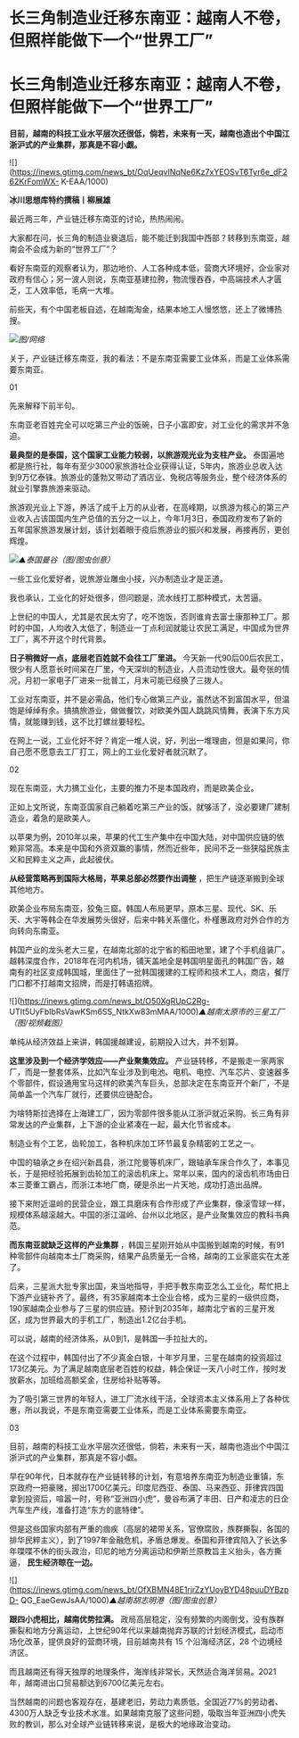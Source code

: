 # 长三角制造业迁移东南亚：越南人不卷，但照样能做下一个“世界工厂”

# 长三角制造业迁移东南亚：越南人不卷，但照样能做下一个“世界工厂”

**目前，越南的科技工业水平层次还很低，倘若，未来有一天，越南也造出个中国江浙沪式的产业集群，那真是不容小觑。**

![](https://inews.gtimg.com/news_bt/OqUeqvINqNe6Kz7xYEOSvT6Tyr6e_dF262KrFomWX-
K-EAA/1000)

**冰川思想库特约撰稿丨柳展雄**

最近两三年，产业链迁移东南亚的讨论，热热闹闹。

大家都在问，长三角的制造业衰退后，能不能迁到我国中西部？转移到东南亚，越南会不会成为新的“世界工厂”？

看好东南亚的观察者认为，那边地价、人工各种成本低，营商大环境好，企业家对政府有信心；另一波人则说，东南亚基建拉胯，物流慢吞吞，中高端技术人才匮乏，工人效率低，毛病一大堆。

前些天，有个中国老板自述，在越南淘金，结果本地工人慢悠悠，还上了微博热搜。

![](https://inews.gtimg.com/news_bt/Ollldj0GcfEHkxvsZRpj_jblMMUHiAKFe5pxeZ7bH2nMwAA/1000)_图/网络_

关于，产业链迁移东南亚，我的看法：不是东南亚需要工业体系，而是工业体系需要东南亚。

01

先来解释下前半句。

东南亚老百姓完全可以吃第三产业的饭碗，日子小富即安，对工业化的需求并不急迫。

**最典型的是泰国，这个国家工业能力较弱，以旅游观光业为支柱产业。**
泰国遍地都是旅行社，每年有至少3000家旅游社企业获得认证，5年内，旅游业总收入达到9万亿泰铢。旅游业的蓬勃又带动了酒店业、免税店等服务业，整个经济体系的就业引擎靠旅游来驱动。

旅游观光业上下游，养活了成千上万的从业者，在高峰期，以旅游为核心的第三产业收入占该国国内生产总值的五分之一以上，今年1月3日，泰国政府发布了新的五年国家旅游发展计划，该计划着眼于疫后旅游业的振兴和发展，再接再厉，更创辉煌。

![](https://inews.gtimg.com/news_bt/OjnbArjhjJFIB3QpVPMAqXJHMiUVWH3dLo4bCfW9LzTdsAA/1000)_▲泰国曼谷（图/图虫创意）_

一些工业化爱好者，说旅游业雕虫小技，兴办制造业才是正道。

我也承认，工业化的好处很多，但问题是，流水线打工那种模式，太苦逼。

上世纪的中国人，尤其是农民太穷了，吃不饱饭，否则谁肯去富士康那种工厂。那时的中国，人均收入太低了，制造业一丁点利润就能让农民工满足，中国成为世界工厂，离不开这个时代背景。

**日子稍微好一点，底层老百姓就不会往工厂里进。**
今天新一代90后00后农民工，很少有人愿意长时间呆在厂里，今天深圳的制造业，人员流动性很大。最夸张的情况，月初一家电子厂进来一批普工，月末可能已经换了三拨人。

工业对东南亚，并不是必需品，他们专心做第三产业，虽然达不到富国水平，但温饱是绰绰有余。搞搞旅游业，做做餐饮，对欧美外国人跳跳风情舞，表演下东方风情，就能赚到钱，这不比打螺丝要轻松。

在网上一说，工业化好不好？肯定一堆人说，好，列出一堆理由，但是如果问，你自己愿不愿意去工厂打工，网上的工业化爱好者就沉默了。

02

现在东南亚，大力搞工业化，主要的推力不是本国政府，而是欧美企业。

正如上文所说，东南亚国家自己躺着吃第三产业的饭，就够活了，没必要建厂建制造业，着急的是欧美人。

以苹果为例，2010年以来，苹果的代工生产集中在中国大陆，对中国供应链的依赖非常高。本来是中国和外资双赢的事情，然而近些年，民间不乏一些狭隘民族主义和民粹主义之声，此起彼伏。

**从经营策略再到国际大格局，苹果总部必然要作出调整** ，把生产链逐渐搬到全球其他地方。

欧美企业布局东南亚，狡兔三窟。韩国人布局更早，原本三星、现代、SK、乐天、大宇等韩企在华发展势头很好，后来中韩关系僵化，朴槿惠政府对外合作的方向转向东南亚。

韩国产业的龙头老大三星，在越南北部的北宁省的稻田地里，建了个手机组装厂。越韩深度合作，2018年在河内机场，铺天盖地全是韩国明星面孔的韩国广告，越南有的社区变成韩国城，里面住了一批韩国援建的工程师和技术工人，商店，餐厅门口都不打越南文招牌，而是打韩语招牌。

![](https://inews.gtimg.com/news_bt/O50XgRUpC2Rg-
UTIt5UyFbIbRsVawKSm6SS_NtkXw83mMAA/1000)_▲越南太原市的三星工厂（图/视频截图）_

单纯从经济效益上来讲，韩国援越建设，前期投入过大，并不划算。

**这里涉及到一个经济学效应——产业聚集效应。**
产业链转移，不是搬走一家两家厂，而是一整套体系，比如汽车业涉及到电池、电机、电控、汽车芯片、变速器多个零部件，假设通用宝马这样的欧美汽车巨头，总部决定在东南亚开个新厂，不是简单盖一个汽车厂就行，还要供应链配合。

为啥特斯拉选择在上海建工厂，因为零部件很多能从江浙沪就近采购。长三角有非常发达的产业集群，上下游的企业紧凑在一起，最大化节省成本。

制造业有个工艺，齿轮加工，各种机床加工环节最复杂精密的工艺之一。

中国的轴承之乡在绍兴新昌县，浙江陀曼等机床厂，跟轴承车床合作久了，本事见长，于是把经验拓展到齿轮加工的滚齿机床上。常年以来，国内的滚齿机市场由日本三菱重工霸占，而浙江本地厂商，硬是杀出一片天地，成功打造出品牌。

接下来附近温岭的民营企业，跟工具磨床有合作形成了产业集群，像滚雪球一样，规模体系越滚越大。中国的浙江温岭、台州以北地区，是产业聚集效应的教科书典范。

**而东南亚就缺乏这样的产业集群**
，韩国三星刚开始从中国搬到越南的时候，有91种零部件向越南本土厂商采购，结果产品质量无一合格，越南的工业家底实在太差了。

后来，三星派大批专家出国，来当地指导，手把手教东南亚怎么工业化，帮忙把上下游产业链补齐了。最终，有35家越南本土企业合格，成为三星的一级供应商，190家越南企业参与了三星的供应链。预计到2035年，越南北宁省的三星开发区，成为世界最大的手机工厂，制造出1.2亿台手机。

可以说，越南的经济体系，从0到1，是韩国一手拉扯大的。

在这个过程中，韩国付出了不少真金白银，十年岁月里，三星在越南的投资超过173亿美元。为了满足越南底层老百姓的权益，韩企保证一天八小时工作，按时发放薪水，加班给高额奖金，住房给补贴等等。

为了吸引第三世界的年轻人，进工厂流水线干活，全球资本主义体系用上了各种优惠，所以我说，不是东南亚需要工业体系，而是工业体系需要东南亚。

03

目前，越南的科技工业水平层次还很低，倘若，未来有一天，越南也造出个中国江浙沪式的产业集群，那真是不容小觑。

早在90年代，日本就存在产业链转移的计划，有意培养东南亚为制造业重镇，东京政府一把豪赌，掷出1700亿美元。印度尼西亚、泰国、马来西亚、菲律宾四国拿到投资后，喧嚣一时，号称“亚洲四小虎”，曼谷布满了丰田、日产和凌志的日企汽车生产线，准备打造“东方的底特律”。

但是这些国家内部有严重的痼疾（高层的裙带关系，官僚腐败，族群撕裂，各国的排华民粹主义），到了1997年金融危机，矛盾总爆发。泰国和菲律宾陷入了长达多年喋喋不休的街头政治，印尼的地方分离运动和伊斯兰原教旨主义抬头，各方撕逼，
**民生经济晾在一边。**

![](https://inews.gtimg.com/news_bt/OfXBMN48E1rjrZzYUoyBYD48puuDYBzpD-
QG_EaeGewJsAA/1000)_▲越南胡志明港（图/图虫创意）_

**跟四小虎相比，越南优势拉满。**
政局高层稳定，没有频繁的内阁倒戈，没有族群撕裂和地方分离运动，上世纪90年代以来越南抛弃苏联的计划经济模式，启动市场化改革，提供良好的营商环境，目前越南共有
15 个沿海经济区，28 个边境经济区。

而且越南还有得天独厚的地理条件，海岸线非常长，天然适合海洋贸易。2021年，越南进出口贸易额达到6700亿美元左右。

当然越南的问题也客观存在，基建老旧，劳动力素质低，全国近77%的劳动者、4300万人缺乏专业技术水准。如果越南克服了这些问题，吸取当年亚洲四小虎失败的教训，那么对全球产业链转移来说，是极大的地缘政治变动。

